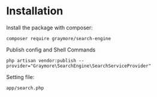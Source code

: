 # Installation
Install the package with composer:

``composer require graymore/search-engine``

Publish config and Shell Commands 

`php artisan vendor:publish --provider="Graymore\SearchEngine\SearchServiceProvider"`

Setting file: 

`app/search.php`